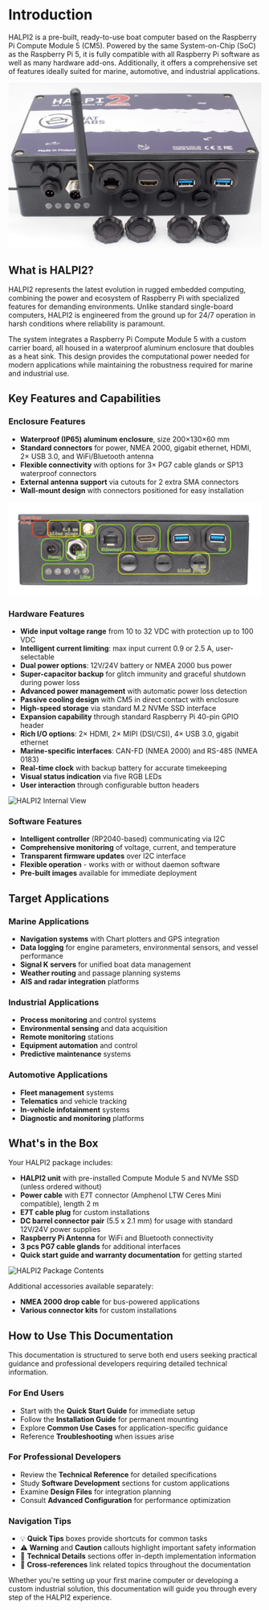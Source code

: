 # Introduction

HALPI2 is a pre-built, ready-to-use boat computer based on the Raspberry Pi Compute Module 5 (CM5). Powered by the same System-on-Chip (SoC) as the Raspberry Pi 5, it is fully compatible with all Raspberry Pi software as well as many hardware add-ons. Additionally, it offers a comprehensive set of features ideally suited for marine, automotive, and industrial applications.

![HALPI2](./halpi2_front_view.jpg)

## What is HALPI2?

HALPI2 represents the latest evolution in rugged embedded computing, combining the power and ecosystem of Raspberry Pi with specialized features for demanding environments. Unlike standard single-board computers, HALPI2 is engineered from the ground up for 24/7 operation in harsh conditions where reliability is paramount.

The system integrates a Raspberry Pi Compute Module 5 with a custom carrier board, all housed in a waterproof aluminum enclosure that doubles as a heat sink. This design provides the computational power needed for modern applications while maintaining the robustness required for marine and industrial use.

## Key Features and Capabilities

### Enclosure Features
- **Waterproof (IP65) aluminum enclosure**, size 200×130×60 mm
- **Standard connectors** for power, NMEA 2000, gigabit ethernet, HDMI, 2× USB 3.0, and WiFi/Bluetooth antenna
- **Flexible connectivity** with options for 3× PG7 cable glands or SP13 waterproof connectors
- **External antenna support** via cutouts for 2 extra SMA connectors
- **Wall-mount design** with connectors positioned for easy installation

![HALPI2 Connector Layout](./user-guide/front-panel-connectors-all.jpg)

### Hardware Features
- **Wide input voltage range** from 10 to 32 VDC with protection up to 100 VDC
- **Intelligent current limiting**: max input current 0.9 or 2.5 A, user-selectable
- **Dual power options**: 12V/24V battery or NMEA 2000 bus power
- **Super-capacitor backup** for glitch immunity and graceful shutdown during power loss
- **Advanced power management** with automatic power loss detection
- **Passive cooling design** with CM5 in direct contact with enclosure
- **High-speed storage** via standard M.2 NVMe SSD interface
- **Expansion capability** through standard Raspberry Pi 40-pin GPIO header
- **Rich I/O options**: 2× HDMI, 2× MIPI (DSI/CSI), 4× USB 3.0, gigabit ethernet
- **Marine-specific interfaces**: CAN-FD (NMEA 2000) and RS-485 (NMEA 0183)
- **Real-time clock** with backup battery for accurate timekeeping
- **Visual status indication** via five RGB LEDs
- **User interaction** through configurable button headers

![HALPI2 Internal View](./halpi2_internal.jpg)

### Software Features
- **Intelligent controller** (RP2040-based) communicating via I2C
- **Comprehensive monitoring** of voltage, current, and temperature
- **Transparent firmware updates** over I2C interface
- **Flexible operation** - works with or without daemon software
- **Pre-built images** available for immediate deployment

## Target Applications

### Marine Applications
- **Navigation systems** with Chart plotters and GPS integration
- **Data logging** for engine parameters, environmental sensors, and vessel performance
- **Signal K servers** for unified boat data management
- **Weather routing** and passage planning systems
- **AIS and radar integration** platforms

### Industrial Applications
- **Process monitoring** and control systems
- **Environmental sensing** and data acquisition
- **Remote monitoring** stations
- **Equipment automation** and control
- **Predictive maintenance** systems

### Automotive Applications
- **Fleet management** systems
- **Telematics** and vehicle tracking
- **In-vehicle infotainment** systems
- **Diagnostic and monitoring** platforms

## What's in the Box

Your HALPI2 package includes:

- **HALPI2 unit** with pre-installed Compute Module 5 and NVMe SSD (unless ordered without)
- **Power cable** with E7T connector (Amphenol LTW Ceres Mini compatible), length 2 m
- **E7T cable plug** for custom installations
- **DC barrel connector pair** (5.5 x 2.1 mm) for usage with standard 12V/24V power supplies
- **Raspberry Pi Antenna** for WiFi and Bluetooth connectivity
- **3 pcs PG7 cable glands** for additional interfaces
- **Quick start guide and warranty documentation** for getting started

![HALPI2 Package Contents](./halpi2_package_contents.jpg)

Additional accessories available separately:
- **NMEA 2000 drop cable** for bus-powered applications
- **Various connector kits** for custom installations

## How to Use This Documentation

This documentation is structured to serve both end users seeking practical guidance and professional developers requiring detailed technical information.

### For End Users
- Start with the **Quick Start Guide** for immediate setup
- Follow the **Installation Guide** for permanent mounting
- Explore **Common Use Cases** for application-specific guidance
- Reference **Troubleshooting** when issues arise

### For Professional Developers
- Review the **Technical Reference** for detailed specifications
- Study **Software Development** sections for custom applications
- Examine **Design Files** for integration planning
- Consult **Advanced Configuration** for performance optimization

### Navigation Tips
- 💡 **Quick Tips** boxes provide shortcuts for common tasks
- ⚠️ **Warning** and **Caution** callouts highlight important safety information
- 🔧 **Technical Details** sections offer in-depth implementation information
- 📖 **Cross-references** link related topics throughout the documentation

Whether you're setting up your first marine computer or developing a custom industrial solution, this documentation will guide you through every step of the HALPI2 experience.
